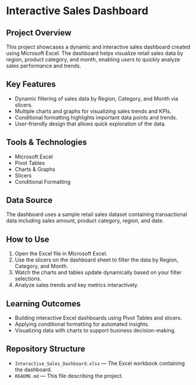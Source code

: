 # Interactive Sales Dashboard 

## Project Overview
This project showcases a dynamic and interactive sales dashboard created using Microsoft Excel. The dashboard helps visualize retail sales data by region, product category, and month, enabling users to quickly analyze sales performance and trends.

## Key Features
- Dynamic filtering of sales data by Region, Category, and Month via slicers.
- Multiple charts and graphs for visualizing sales trends and KPIs.
- Conditional formatting highlights important data points and trends.
- User-friendly design that allows quick exploration of the data.

## Tools & Technologies
- Microsoft Excel
- Pivot Tables
- Charts & Graphs
- Slicers
- Conditional Formatting

## Data Source
The dashboard uses a sample retail sales dataset containing transactional data including sales amount, product category, region, and date.

## How to Use
1. Open the Excel file in Microsoft Excel.
2. Use the slicers on the dashboard sheet to filter the data by Region, Category, and Month.
3. Watch the charts and tables update dynamically based on your filter selections.
4. Analyze sales trends and key metrics interactively.

## Learning Outcomes
- Building interactive Excel dashboards using Pivot Tables and slicers.
- Applying conditional formatting for automated insights.
- Visualizing data with charts to support business decision-making.

## Repository Structure
- `Interactive_Sales_Dashboard.xlsx` — The Excel workbook containing the dashboard.
- `README.md` — This file describing the project.











